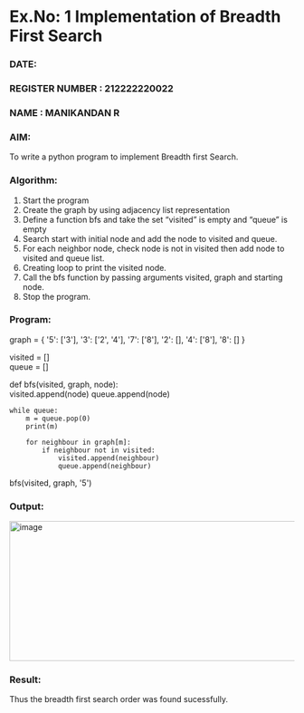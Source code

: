# Ex.No: 1  Implementation of Breadth First Search 
### DATE:                                                                            
### REGISTER NUMBER : 212222220022
### NAME : MANIKANDAN R
### AIM: 
To write a python program to implement Breadth first Search. 
### Algorithm:
1. Start the program
2. Create the graph by using adjacency list representation
3. Define a function bfs and take the set “visited” is empty and “queue” is empty
4. Search start with initial node and add the node to visited and queue.
5. For each neighbor node, check node is not in visited then add node to visited and queue list.
6.  Creating loop to print the visited node.
7.   Call the bfs function by passing arguments visited, graph and starting node.
8.   Stop the program.
### Program:

graph = {
    '5': ['3'],
    '3': ['2', '4'],
    '7': ['8'],
    '2': [],
    '4': ['8'],
    '8': []
}

visited = []  
queue = []   

def bfs(visited, graph, node):  
    visited.append(node)
    queue.append(node)

    while queue:
        m = queue.pop(0)
        print(m)

        for neighbour in graph[m]:
            if neighbour not in visited:
                visited.append(neighbour)
                queue.append(neighbour)


bfs(visited, graph, '5')


### Output:

<img width="827" height="247" alt="image" src="https://github.com/user-attachments/assets/e8f2fcde-5bea-4b53-a67e-b3ac2d3b3d2d" />


### Result:
Thus the breadth first search order was found sucessfully.

